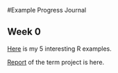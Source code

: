 #Example Progress Journal

## Week 0

[Here](files/example_homework_0.html) is my 5 interesting R examples.

[Report](files/Report.R) of the term project is here.
